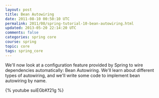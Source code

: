 ```yaml
---           
layout: post
title: Bean Autowiring
date: 2011-08-10 00:50:10 UTC
permalink: 2011/08/spring-tutorial-10-bean-autowiring.html
updated: 2013-05-20 22:14:20 UTC
comments: false
categories: spring core
course: spring
topic: core
tags: spring_core
---
```


We'll now look at a configuration feature provided by Spring to wire dependencies automatically: Bean Autowiring. We'll learn about different types of autowiring, and we'll write some code to implement bean autowiring by name. 

{% youtube suiEGbKf21g %}